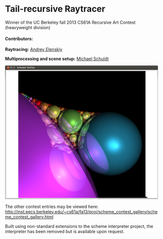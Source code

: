 # Tail-recursive Raytracer


Winner of the UC Berkeley fall 2013 CS61A Recursive Art Contest (heavyweight division)

#### Contributors:
**Raytracing:** [Andrey Elenskiy](https://github.com/Timoha)

**Multiprocessing and scene setup:** [Michael Schuldt](https://github.com/mschuldt)

![screenshot](screenshot.png)


The other contest entries may be viewed here: http://inst.eecs.berkeley.edu/~cs61a/fa13/proj/scheme_contest_gallery/scheme_contest_gallery.html

Built using non-standard extensions to the scheme interpreter project,
the interpreter has been removed but is available upon request.
